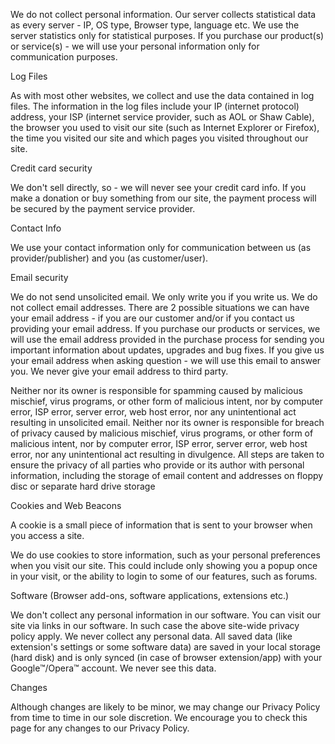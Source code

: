 
We do not collect personal information. Our server collects statistical data as every server - IP, OS type, Browser type, language etc. We use the server statistics only for statistical purposes. If you purchase our product(s) or service(s) - we will use your personal information only for communication purposes.


Log Files

As with most other websites, we collect and use the data contained in log files. The information in the log files include your IP (internet protocol) address, your ISP (internet service provider, such as AOL or Shaw Cable), the browser you used to visit our site (such as Internet Explorer or Firefox), the time you visited our site and which pages you visited throughout our site. 


Credit card security

We don't sell directly, so - we will never see your credit card info. If you make a donation or buy something from our site, the payment process will be secured by the payment service provider.


Contact Info

We use your contact information only for communication between us (as provider/publisher) and you (as customer/user).


Email security

We do not send unsolicited email. We only write you if you write us. We do not collect email addresses. There are 2 possible situations we can have your email address - if you are our customer and/or if you contact us providing your email address. If you purchase our products or services, we will use the email address provided in the purchase process for sending you important information about updates, upgrades and bug fixes. If you give us your email address when asking question - we will use this email to answer you. We never give your email address to third party.

Neither nor its owner is responsible for spamming caused by malicious mischief, virus programs, or other form of malicious intent, nor by computer error, ISP error, server error, web host error, nor any unintentional act resulting in unsolicited email. Neither nor its owner is responsible for breach of privacy caused by malicious mischief, virus programs, or other form of malicious intent, nor by computer error, ISP error, server error, web host error, nor any unintentional act resulting in divulgence. All steps are taken to ensure the privacy of all parties who provide or its author with personal information, including the storage of email content and addresses on floppy disc or separate hard drive storage


Cookies and Web Beacons 

A cookie is a small piece of information that is sent to your browser when you access a site.

We do use cookies to store information, such as your personal preferences when you visit our site. This could include only showing you a popup once in your visit, or the ability to login to some of our features, such as forums.


Software (Browser add-ons, software applications, extensions etc.)

We don't collect any personal information in our software. You can visit our site via links in our software. In such case the above site-wide privacy policy apply. We never collect any personal data. All saved data (like extension's settings or some software data) are saved in your local storage (hard disk) and is only synced (in case of browser extension/app) with your Google™/Opera™ account. We never see this data.


Changes

Although changes are likely to be minor, we may change our Privacy Policy from time to time in our sole discretion. We encourage you to check this page for any changes to our Privacy Policy.
